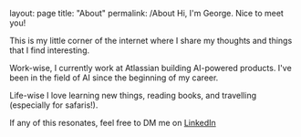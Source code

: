 layout: page
title: "About"
permalink: /About
Hi, I'm George. Nice to meet you!

This is my little corner of the internet where I share my thoughts and things that I find interesting.

Work-wise, I currently work at Atlassian building AI-powered products. I've been in the field of AI since the beginning of my career. 

Life-wise I love learning new things, reading books, and travelling (especially for safaris!).

If any of this resonates, feel free to DM me on [LinkedIn](https://www.linkedin.com/in/georgeseif/)
